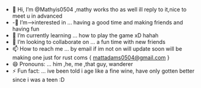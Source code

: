 - 👋 Hi, I’m @Mathyis0504 ,mathy works tho as well ill reply to it,nice to meet u in advanced
- -👀 I’m-->interested in ... having a good time and making friends and having fun
- 🌱 I’m currently learning ... how to play the game xD hahah
- 💞️ I’m looking to collaborate on ... a fun time with new friends 
- 📫 How to reach me ... by email if im not on will update soon will be making one just for rust coms { mattadams0504@gmail.com }
- 😄 Pronouns: ... him ,he, me ,that guy, wanderer
- ⚡ Fun fact: ... ive been told i age like a fine wine, have only gotten better since i was a teen :D

<!---
Mathyis0504/Mathyis0504 is a ✨ special ✨ repository because its `README.md` (this file) appears on your GitHub profile.
You can click the Preview link to take a look at your changes.
--->
